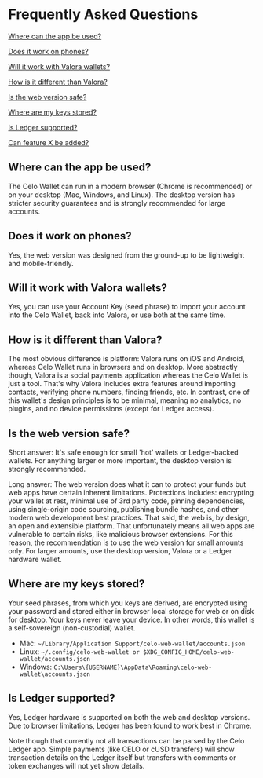 # Frequently Asked Questions

[Where can the app be used?](#where-can-the-app-be-used)

[Does it work on phones?](#does-it-work-on-phones)

[Will it work with Valora wallets?](#will-it-work-with-valora-wallets)

[How is it different than Valora?](#how-is-it-different-than-valora)

[Is the web version safe?](#is-the-web-version-safe)

[Where are my keys stored?](#where-are-my-keys-stored)

[Is Ledger supported?](#is-ledger-supported)

[Can feature X be added?](#can-feature-x-be-added)

## Where can the app be used?

The Celo Wallet can run in a modern browser (Chrome is recommended) or on your desktop (Mac, Windows, and Linux).
The desktop version has stricter security guarantees and is strongly recommended for large accounts.

## Does it work on phones?

Yes, the web version was designed from the ground-up to be lightweight and mobile-friendly.

## Will it work with Valora wallets?

Yes, you can use your Account Key (seed phrase) to import your account into the Celo Wallet, back into Valora, or use both at the same time.

## How is it different than Valora?

The most obvious difference is platform: Valora runs on iOS and Android, whereas Celo Wallet runs in browsers and on desktop. More abstractly though, Valora is a social payments application whereas the Celo Wallet is just a tool. That's why Valora includes extra features around importing contacts, verifying phone numbers, finding friends, etc. In contrast, one of this wallet's design principles is to be minimal, meaning no analytics, no plugins, and no device permissions (except for Ledger access).

## Is the web version safe?

Short answer: It's safe enough for small 'hot' wallets or Ledger-backed wallets. For anything larger or more important, the desktop version is strongly recommended.

Long answer: The web version does what it can to protect your funds but web apps have certain inherent limitations. Protections includes: encrypting your wallet at rest, minimal use of 3rd party code, pinning dependencies, using single-origin code sourcing, publishing bundle hashes, and other modern web development best practices. That said, the web is, by design, an open and extensible platform. That unfortunately means all web apps are vulnerable to certain risks, like malicious browser extensions. For this reason, the recommendation is to use the web version for small amounts only. For larger amounts, use the desktop version, Valora or a Ledger hardware wallet.

## Where are my keys stored?

Your seed phrases, from which you keys are derived, are encrypted using your password and stored either in browser local storage for web or on disk for desktop. Your keys never leave your device. In other words, this wallet is a self-sovereign (non-custodial) wallet.

- Mac: `~/Library/Application Support/celo-web-wallet/accounts.json`
- Linux: `~/.config/celo-web-wallet or $XDG_CONFIG_HOME/celo-web-wallet/accounts.json`
- Windows: `C:\Users\{USERNAME}\AppData\Roaming\celo-web-wallet\accounts.json`

## Is Ledger supported?

Yes, Ledger hardware is supported on both the web and desktop versions. Due to browser limitations, Ledger has been found to work best in Chrome.

Note though that currently not all transactions can be parsed by the Celo Ledger app. Simple payments (like CELO or cUSD transfers) will show transaction details on the Ledger itself but transfers with comments or token exchanges will not yet show details.
